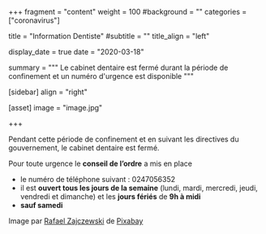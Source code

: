 +++
fragment = "content"
weight = 100
#background = ""
categories = ["coronavirus"]

title = "Information Dentiste"
#subtitle = ""
title_align = "left"

display_date = true
date = "2020-03-18"

summary = """
Le cabinet dentaire est fermé durant la période de confinement et un numéro d'urgence est disponible
"""
    
[sidebar]
  align = "right"

[asset]
  image = "image.jpg"
  
+++

Pendant cette période de confinement et en suivant les directives du gouvernement, le cabinet dentaire est fermé.

Pour toute urgence le **conseil de l’ordre** a mis en place 
* le numéro de téléphone suivant : 0247056352
* il est **ouvert tous les jours de la semaine** (lundi, mardi, mercredi, jeudi, vendredi et dimanche) et les **jours fériés** de **9h à midi** 
* **sauf samedi**

Image par [Rafael Zajczewski](https://pixabay.com/fr/users/4961598-4961598) de [Pixabay](https://pixabay.com)
